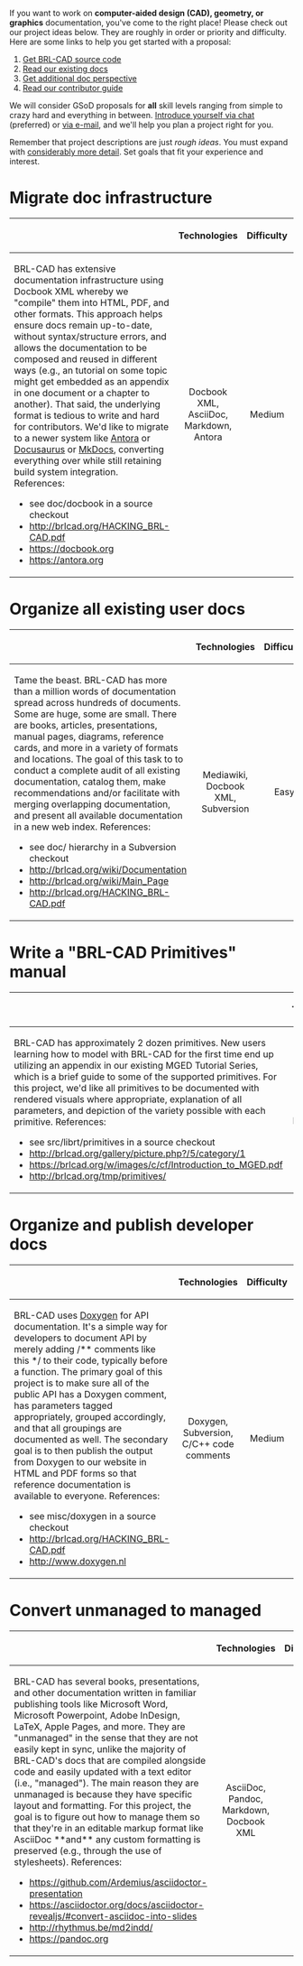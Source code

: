 If you want to work on **computer-aided design (CAD), geometry, or
graphics** documentation, you've come to the right place! Please check
out our project ideas below. They are roughly in order or priority and
difficulty. Here are some links to help you get started with a proposal:

1.  [Get BRL-CAD source code](https://brlcad.org/wiki/Compiling)
2.  [Read our existing docs](https://brlcad.org/wiki/Documentation)
3.  [Get additional doc perspective](https://brlcad.org/wiki/Main_page)
4.  [Read our contributor guide](http://brlcad.org/HACKING_BRL-CAD.pdf)

We will consider GSoD proposals for **all** skill levels ranging from
simple to crazy hard and everything in between. [Introduce yourself via
chat](https://brlcad.zulipchat.com) (preferred) or [via
e-mail](mailto:devs@brlcad.org), and we'll help you plan a project right
for you.

Remember that project descriptions are just *rough ideas*. You must
expand with [considerably more
detail](Summer_of_Code/Application_Guidelines "wikilink"). Set goals
that fit your experience and interest.

# Migrate doc infrastructure

<table>
<thead>
<tr class="header">
<th></th>
<th style="text-align: center;"><p>Technologies</p></th>
<th style="text-align: center;"><p>Difficulty</p></th>
<th style="text-align: center;"><p>Contacts</p></th>
</tr>
</thead>
<tbody>
<tr class="odd">
<td><p>BRL-CAD has extensive documentation infrastructure using Docbook XML whereby we "compile" them into HTML, PDF, and other formats. This approach helps ensure docs remain up-to-date, without syntax/structure errors, and allows the documentation to be composed and reused in different ways (e.g., an tutorial on some topic might get embedded as an appendix in one document or a chapter to another). That said, the underlying format is tedious to write and hard for contributors. We'd like to migrate to a newer system like <a href="https://antora.org">Antora</a> or <a href="https://docusaurus.io">Docusaurus</a> or <a href="https://www.mkdocs.org">MkDocs</a>, converting everything over while still retaining build system integration. References:</p>
<ul>
<li>see doc/docbook in a source checkout</li>
<li><a href="http://brlcad.org/HACKING_BRL-CAD.pdf">http://brlcad.org/HACKING_BRL-CAD.pdf</a></li>
<li><a href="https://docbook.org">https://docbook.org</a></li>
<li><a href="https://antora.org">https://antora.org</a></li>
</ul></td>
<td style="text-align: center;"><p>Docbook XML, AsciiDoc, Markdown, Antora</p></td>
<td style="text-align: center;"><p>Medium</p></td>
<td style="text-align: center;"><p>morrison, rossberg, yapp</p></td>
</tr>
</tbody>
</table>

# Organize all existing user docs

<table>
<thead>
<tr class="header">
<th></th>
<th style="text-align: center;"><p>Technologies</p></th>
<th style="text-align: center;"><p>Difficulty</p></th>
<th style="text-align: center;"><p>Contacts</p></th>
</tr>
</thead>
<tbody>
<tr class="odd">
<td><p>Tame the beast. BRL-CAD has more than a million words of documentation spread across hundreds of documents. Some are huge, some are small. There are books, articles, presentations, manual pages, diagrams, reference cards, and more in a variety of formats and locations. The goal of this task to to conduct a complete audit of all existing documentation, catalog them, make recommendations and/or facilitate with merging overlapping documentation, and present all available documentation in a new web index. References:</p>
<ul>
<li>see doc/ hierarchy in a Subversion checkout</li>
<li><a href="http://brlcad.org/wiki/Documentation">http://brlcad.org/wiki/Documentation</a></li>
<li><a href="http://brlcad.org/wiki/Main_Page">http://brlcad.org/wiki/Main_Page</a></li>
<li><a href="http://brlcad.org/HACKING_BRL-CAD.pdf">http://brlcad.org/HACKING_BRL-CAD.pdf</a></li>
</ul></td>
<td style="text-align: center;"><p>Mediawiki, Docbook XML, Subversion</p></td>
<td style="text-align: center;"><p>Easy</p></td>
<td style="text-align: center;"><p>yapp, morrison, rossberg</p></td>
</tr>
</tbody>
</table>

# Write a "BRL-CAD Primitives" manual

<table>
<thead>
<tr class="header">
<th></th>
<th style="text-align: center;"><p>Technologies</p></th>
<th style="text-align: center;"><p>Difficulty</p></th>
<th style="text-align: center;"><p>Contacts</p></th>
</tr>
</thead>
<tbody>
<tr class="odd">
<td><p>BRL-CAD has approximately 2 dozen primitives. New users learning how to model with BRL-CAD for the first time end up utilizing an appendix in our existing MGED Tutorial Series, which is a brief guide to some of the supported primitives. For this project, we'd like all primitives to be documented with rendered visuals where appropriate, explanation of all parameters, and depiction of the variety possible with each primitive. References:</p>
<ul>
<li>see src/librt/primitives in a source checkout</li>
<li><a href="http://brlcad.org/gallery/picture.php?/5/category/1">http://brlcad.org/gallery/picture.php?/5/category/1</a></li>
<li><a href="https://brlcad.org/w/images/c/cf/Introduction_to_MGED.pdf">https://brlcad.org/w/images/c/cf/Introduction_to_MGED.pdf</a></li>
<li><a href="http://brlcad.org/tmp/primitives/">http://brlcad.org/tmp/primitives/</a></li>
</ul></td>
<td style="text-align: center;"><p>Docbook XML, Subversion, basic reading of C/C++</p></td>
<td style="text-align: center;"><p>Hard</p></td>
<td style="text-align: center;"><p>morrison, rossberg</p></td>
</tr>
</tbody>
</table>

# Organize and publish developer docs

<table>
<thead>
<tr class="header">
<th></th>
<th style="text-align: center;"><p>Technologies</p></th>
<th style="text-align: center;"><p>Difficulty</p></th>
<th style="text-align: center;"><p>Contacts</p></th>
</tr>
</thead>
<tbody>
<tr class="odd">
<td><p>BRL-CAD uses <a href="http://www.doxygen.nl">Doxygen</a> for API documentation. It's a simple way for developers to document API by merely adding /** comments like this */ to their code, typically before a function. The primary goal of this project is to make sure all of the public API has a Doxygen comment, has parameters tagged appropriately, grouped accordingly, and that all groupings are documented as well. The secondary goal is to then publish the output from Doxygen to our website in HTML and PDF forms so that reference documentation is available to everyone. References:</p>
<ul>
<li>see misc/doxygen in a source checkout</li>
<li><a href="http://brlcad.org/HACKING_BRL-CAD.pdf">http://brlcad.org/HACKING_BRL-CAD.pdf</a></li>
<li><a href="http://www.doxygen.nl">http://www.doxygen.nl</a></li>
</ul></td>
<td style="text-align: center;"><p>Doxygen, Subversion, C/C++ code comments</p></td>
<td style="text-align: center;"><p>Medium</p></td>
<td style="text-align: center;"><p>yapp, morrison, rossberg</p></td>
</tr>
</tbody>
</table>

# Convert unmanaged to managed

<table>
<thead>
<tr class="header">
<th></th>
<th style="text-align: center;"><p>Technologies</p></th>
<th style="text-align: center;"><p>Difficulty</p></th>
<th style="text-align: center;"><p>Contacts</p></th>
</tr>
</thead>
<tbody>
<tr class="odd">
<td><p>BRL-CAD has several books, presentations, and other documentation written in familiar publishing tools like Microsoft Word, Microsoft Powerpoint, Adobe InDesign, LaTeX, Apple Pages, and more. They are "unmanaged" in the sense that they are not easily kept in sync, unlike the majority of BRL-CAD's docs that are compiled alongside code and easily updated with a text editor (i.e., "managed"). The main reason they are unmanaged is because they have specific layout and formatting. For this project, the goal is to figure out how to manage them so that they're in an editable markup format like AsciiDoc **and** any custom formatting is preserved (e.g., through the use of stylesheets). References:</p>
<ul>
<li><a href="https://github.com/Ardemius/asciidoctor-presentation">https://github.com/Ardemius/asciidoctor-presentation</a></li>
<li><a href="https://asciidoctor.org/docs/asciidoctor-revealjs/#convert-asciidoc-into-slides">https://asciidoctor.org/docs/asciidoctor-revealjs/#convert-asciidoc-into-slides</a></li>
<li><a href="http://rhythmus.be/md2indd/">http://rhythmus.be/md2indd/</a></li>
<li><a href="https://pandoc.org">https://pandoc.org</a></li>
</ul></td>
<td style="text-align: center;"><p>AsciiDoc, Pandoc, Markdown, Docbook XML</p></td>
<td style="text-align: center;"><p>Hard</p></td>
<td style="text-align: center;"><p>yapp, morrison, rossberg</p></td>
</tr>
</tbody>
</table>